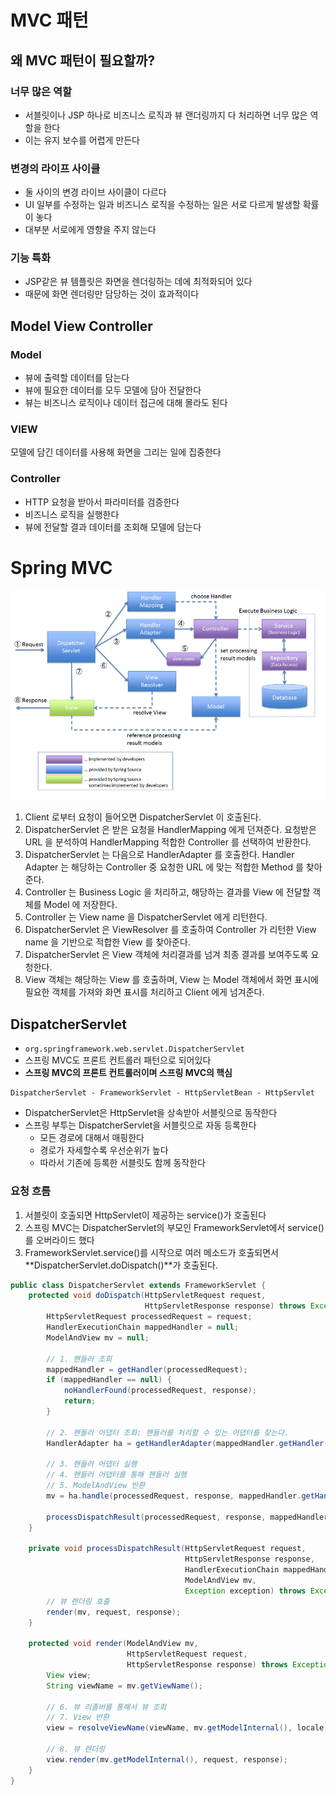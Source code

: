 # MVC 패턴

## 왜 MVC 패턴이 필요할까?

### 너무 많은 역할

* 서블릿이나 JSP 하나로 비즈니스 로직과 뷰 랜더링까지 다 처리하면 너무 많은 역할을 한다
* 이는 유지 보수를 어렵게 만든다

### 변경의 라이프 사이클

* 둘 사이의 변경 라이브 사이클이 다르다
* UI 일부를 수정하는 일과 비즈니스 로직을 수정하는 일은 서로 다르게 발생할 확률이 놓다
* 대부분 서로에게 영향을 주지 않는다

### 기능 특화

* JSP같은 뷰 템플릿은 화면을 렌더링하는 데에 최적화되어 있다
* 때문에 화면 렌더링만 담당하는 것이 효과적이다

## Model View Controller

### Model

* 뷰에 출력할 데이터를 담는다
* 뷰에 필요한 데이터를 모두 모델에 담아 전달한다
* 뷰는 비즈니스 로직이나 데이터 접근에 대해 몰라도 된다

### VIEW

모델에 담긴 데이터를 사용해 화면을 그리는 일에 집중한다

### Controller

* HTTP 요청을 받아서 파라미터를 검증한다
* 비즈니스 로직을 실행한다
* 뷰에 전달할 결과 데이터를 조회해 모델에 담는다

# Spring MVC

![img.png](../z-Image/img2/Spring-MVC-Pattern.png)

1. Client 로부터 요청이 들어오면 DispatcherServlet 이 호출된다.
2. DispatcherServlet 은 받은 요청을 HandlerMapping 에게 던져준다. 요청받은 URL 을 분석하여 HandlerMapping 적합한 Controller 를 선택하여 반환한다.
3. DispatcherServlet 는 다음으로 HandlerAdapter 를 호출한다. Handler Adapter 는 해당하는 Controller 중 요청한 URL 에 맞는 적합한 Method 를 찾아준다.
4. Controller 는 Business Logic 을 처리하고, 해당하는 결과를 View 에 전달할 객체를 Model 에 저장한다.
5. Controller 는 View name 을 DispatcherServlet 에게 리턴한다.
6. DispatcherServlet 은 ViewResolver 를 호출하여 Controller 가 리턴한 View name 을 기반으로 적합한 View 를 찾아준다.
7. DispatcherServlet 은 View 객체에 처리결과를 넘겨 최종 결과를 보여주도록 요청한다.
8. View 객체는 해당하는 View 를 호출하며, View 는 Model 객체에서 화면 표시에 필요한 객체를 가져와 화면 표시를 처리하고 Client 에게 넘겨준다.

## DispatcherServlet

* `org.springframework.web.servlet.DispatcherServlet`
* 스프링 MVC도 프론트 컨트롤러 패턴으로 되어있다
* **스프링 MVC의 프론트 컨트롤러이며 스프링 MVC의 핵심**

```
DispatcherServlet - FrameworkServlet - HttpServletBean - HttpServlet
```

* DispatcherServlet은 HttpServlet을 상속받아 서블릿으로 동작한다
* 스프링 부투는 DispatcherServlet을 서블릿으로 자동 등록한다
    * 모든 경로에 대해서 매핑한다
    * 경로가 자세할수록 우선순위가 높다
    * 따라서 기존에 등록한 서블릿도 함께 동작한다

### 요청 흐름

1. 서블릿이 호출되면 HttpServlet이 제공하는 service()가 호출된다
2. 스프링 MVC는 DispatcherServlet의 부모인 FrameworkServlet에서 service()를 오버라이드 했다
3. FrameworkServlet.service()를 시작으로 여러 메소드가 호출되면서 **DispatcherServlet.doDispatch()**가 호출된다.

```java
public class DispatcherServlet extends FrameworkServlet {
    protected void doDispatch(HttpServletRequest request,
                              HttpServletResponse response) throws Exception {
        HttpServletRequest processedRequest = request;
        HandlerExecutionChain mappedHandler = null;
        ModelAndView mv = null;

        // 1. 핸들러 조회
        mappedHandler = getHandler(processedRequest);
        if (mappedHandler == null) {
            noHandlerFound(processedRequest, response);
            return;
        }

        // 2. 핸들러 어댑터 조회: 핸들러를 처리할 수 있는 어댑터를 찾는다.
        HandlerAdapter ha = getHandlerAdapter(mappedHandler.getHandler());

        // 3. 핸들러 어댑터 실행
        // 4. 핸들러 어댑터를 통해 핸들러 실행
        // 5. ModelAndView 반환
        mv = ha.handle(processedRequest, response, mappedHandler.getHandler());

        processDispatchResult(processedRequest, response, mappedHandler, mv, dispatchException);
    }

    private void processDispatchResult(HttpServletRequest request,
                                       HttpServletResponse response,
                                       HandlerExecutionChain mappedHandler,
                                       ModelAndView mv,
                                       Exception exception) throws Exception {
        // 뷰 렌더링 호출
        render(mv, request, response);
    }

    protected void render(ModelAndView mv,
                          HttpServletRequest request,
                          HttpServletResponse response) throws Exception {
        View view;
        String viewName = mv.getViewName();

        // 6. 뷰 리졸버를 통해서 뷰 조회
        // 7. View 반환
        view = resolveViewName(viewName, mv.getModelInternal(), locale, request);

        // 8. 뷰 렌더링
        view.render(mv.getModelInternal(), request, response);
    }
}
```